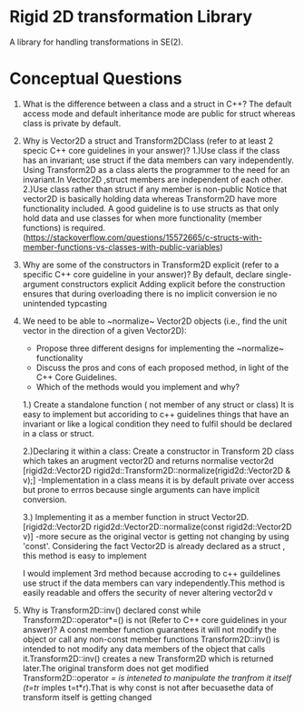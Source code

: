 # Rigid 2D transformation Library
A library for handling transformations in SE(2).

# Conceptual Questions
1. What is the difference between a class and a struct in C++?
  The default access mode and default inheritance mode are public for struct whereas class is private by default.
  
  
2. Why is Vector2D a struct and Transform2DClass (refer to at least 2 specic C++ core guidelines in your answer)?
 1.)Use class if the class has an invariant; use struct if the data members can vary independently.
   Using Transform2D as a class alerts the programmer to the need for an invariant.In Vector2D ,struct members are independent of each other.
 2.)Use class rather than struct if any member is non-public
   Notice that vector2D is basically holding data whereas Transform2D have more functionality included.
  A good guideline is to use structs as that only hold data and use classes for when more functionality (member functions) is required.(https://stackoverflow.com/questions/15572665/c-structs-with-member-functions-vs-classes-with-public-variables)
   
	
3. Why are some of the constructors in Transform2D explicit (refer to a specific C++ core guideline in your answer)?
  By default, declare single-argument constructors explicit
  Adding explicit before the construction ensures that during overloading there is no implicit conversion ie no unintended typcasting 


4. We need to be able to ~normalize~ Vector2D objects (i.e., find the unit vector in the direction of a given Vector2D):
   - Propose three different designs for implementing the ~normalize~ functionality
   - Discuss the pros and cons of each proposed method, in light of the C++ Core Guidelines.
   - Which of the methods would you implement and why?
   
   1.) Create a standalone function ( not member of any struct or class)
      It is easy to implement but accoriding to c++ guidelines things that have an invariant or like a logical condition they need to fulfil should be declared in a class or struct.
   
   
   2.)Declaring it within a class: Create a constructor in Transform 2D class which takes an arugment vector2D and returns normalise vector2d
   	[rigid2d::Vector2D rigid2d::Transform2D::normalize(rigid2d::Vector2D & v);]
   	-Implementation in a class means it is by default private over access but prone to errros because single arguments can have implicit conversion.
   	
   
   3.) Implementing  it as a member function in struct Vector2D.
   	[rigid2d::Vector2D rigid2d::Vector2D::normalize(const rigid2d::Vector2D v)]
   	-more secure as the original vector is getting not changing by using 'const'.
   	Considering the fact Vector2D is already declared as a struct , this method is easy to implement 
   	
     I would implement 3rd method because accroding to c++ guildelines use struct if the data members can vary independently.This method is easily readable and offers the security of never altering vector2d v
    
   
5. Why is Transform2D::inv() declared const while Transform2D::operator*=() is not (Refer to C++ core guidelines in your answer)?
   A const member function guarantees it will not modify the object or call any non-const member functions
   Transform2D::inv() is intended to not modify  any data members of the object that calls it.Transform2D::inv()  creates a new Transform2D which is returned later.The original transform  does not get   modified 
   Transform2D::operator *= is inteneted to manipulate the tranfrom it itself (t=t*r imples t=t*r).That is why const is not after becuasethe data of transform itself is getting changed 
